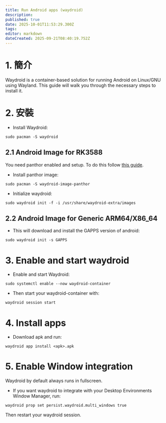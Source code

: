 ```yaml
---
title: Run Android apps (waydroid)
description:
published: true
date: 2025-10-01T11:53:29.300Z
tags:
editor: markdown
dateCreated: 2025-09-21T08:40:19.752Z
---
```


# 1. 簡介

Waydroid is a container-based solution for running Android on Linux/GNU using Wayland. This guide will walk you through the necessary steps to install it.

# 2. 安裝

- Install Waydroid:

```
sudo pacman -S waydroid
```

## 2.1 Android Image for RK3588

You need panthor enabled and setup. To do this follow [this guide](/how-to/how-to-setup-panthor).

- Install panthor image:

```
sudo pacman -S waydroid-image-panthor
```

- Initialize waydroid:

```
sudo waydroid init -f -i /usr/share/waydroid-extra/images
```

## 2.2 Android Image for Generic ARM64/X86_64

- This will download and install the GAPPS version of android:

```
sudo waydroid init -s GAPPS
```

# 3. Enable and start waydroid

- Enable and start Waydroid:

```
sudo systemctl enable --now waydroid-container
```

- Then start your waydroid-container with:

```
waydroid session start
```

# 4. Install apps

- Download apk and run:

```
waydroid app install <apk>.apk
```

# 5. Enable Window integration

Waydroid by default always runs in fullscreen.

- If you want waydroid to integrate with your Desktop Environments Window Manager, run:

```
waydroid prop set persist.waydroid.multi_windows true
```

Then restart your waydroid session.